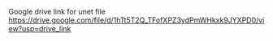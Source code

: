 Google drive link for unet file
https://drive.google.com/file/d/1hTt5T2Q_TFofXPZ3ydPmWHkxk9JYXPD0/view?usp=drive_link
